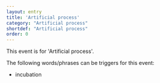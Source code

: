 ```yaml
---
layout: entry
title: 'Artificial process'
category: "Artificial process"
shortdef: "Artificial process"
order: 0
---
```


This event is for 'Artificial process'.

The following words/phrases can be triggers for this event:
- incubation

<!--details-->
